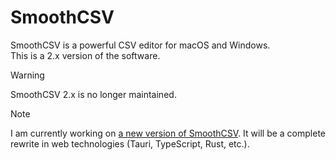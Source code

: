 SmoothCSV
================

SmoothCSV is a powerful CSV editor for macOS and Windows.  
This is a 2.x version of the software.

> [!WARNING]  
> SmoothCSV 2.x is no longer maintained.

> [!NOTE]  
> I am currently working on [a new version of SmoothCSV](https://github.com/kohii/smoothcsv3). It will be a complete rewrite in web technologies (Tauri, TypeScript, Rust, etc.).
